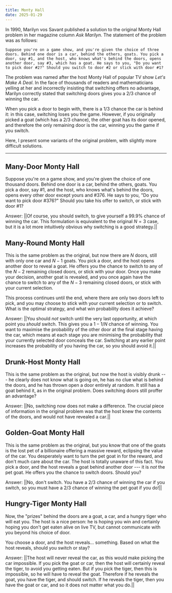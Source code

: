 ```yaml
---
title: Monty Hall
date: 2025-01-29
---
```


In 1990, Marilyn vos Savant published a solution to the original Monty Hall problem in her magazine column *Ask Marilyn*. The statement of the problem was as follows:

```quote-quote
Suppose you're on a game show, and you're given the choice of three doors. Behind one door is a car, behind the others, goats. You pick a door, say #1, and the host, who knows what's behind the doors, opens another door, say #3, which has a goat. He says to you, "Do you want to pick door #2?" Should you switch to door #2 or stick with door #1?
```

The problem was named after the host Monty Hall of popular TV show *Let's Make A Deal*. In the face of thousands of readers and mathematicians yelling at her and incorrectly insisting that switching offers no advantage, Marilyn correctly stated that switching doors gives you a $`2/3`$ chance of winning the car.

When you pick a door to begin with, there is a $`1/3`$ chance the car is behind it: in this case, switching loses you the game. However, if you originally picked a goat (which has a $`2/3`$ chance), the other goat has its door opened, and therefore the only remaining door is the car, winning you the game if you switch.

Here, I present some variants of the original problem, with slightly more difficult solutions.

---

## Many-Door Monty Hall

Suppose you're on a game show, and you're given the choice of one thousand doors. Behind one door is a car, behind the others, goats. You pick a door, say #1, and the host, who knows what's behind the doors, opens every other door except yours and #376. He says to you, "Do you want to pick door #376?" Should you take his offer to switch, or stick with door #1?

Answer: ||Of course, you should switch, to give yourself a $`99.9\%`$ chance of winning the car. This formulation is equivalent to the original $`N=3`$ case, but it is a lot more intuitively obvious why switching is a good strategy.||

## Many-Round Monty Hall

This is the same problem as the original, but now there are $`N`$ doors, still with only one car and $`N-1`$ goats. You pick a door, and the host opens another door to reveal a goat. He offers you the chance to switch to any of the $`N-2`$ remaining closed doors, or stick with your door. Once you make your decision, another goat is revealed, and you once again have the chance to switch to any of the $`N-3`$ remaining closed doors, or stick with your current selection.

This process continues until the end, where there are only two doors left to pick, and you may choose to stick with your current selection or to switch. What is the optimal strategy, and what win probability does it achieve?

Answer: ||You should *not* switch until the very last opportunity, at which point you *should* switch. This gives you a $`1-1/N`$ chance of winning. You want to maximise the probability of the other door at the final stage having the car, which means at each stage you are minimising the probability that your currently selected door conceals the car. Switching at any earlier point increases the probability of you having the car, so you should avoid it.||

## Drunk-Host Monty Hall

This is the same problem as the original, but now the host is visibly drunk --- he clearly does not know what is going on, he has no clue what is behind the doors, and he has thrown open a door entirely at random. It still has a goat behind it, as in the original problem. Does switching doors still proffer an advantage?

Answer: ||No, switching now does not make a difference. The crucial piece of information in the original problem was that the host knew the contents of the doors, and would not have revealed a car.||

## Golden-Goat Monty Hall

This is the same problem as the original, but you know that one of the goats is the lost pet of a billionaire offering a massive reward, eclipsing the value of the car. You desperately want to turn the pet goat in for the reward, and don't much care about the car. The host is totally unaware of this fact. You pick a door, and the host reveals a goat behind another door --- it is *not* the pet goat. He offers you the chance to switch doors. Should you?

Answer: ||No, don't switch. You have a $`2/3`$ chance of winning the car if you switch, so you must have a $`2/3`$ chance of winning the pet goat if you do!||

## Hungry-Tiger Monty Hall

Now, the "prizes" behind the doors are a goat, a car, and a hungry tiger who will eat you. The host is a nice person: he is hoping you win and certainly hoping you don't get eaten alive on live TV, but cannot communicate with you beyond his choice of door.

You choose a door, and the host reveals... something. Based on what the host reveals, should you switch or stay?

Answer: ||The host will never reveal the car, as this would make picking the car impossible. If you pick the goat or car, then the host will certainly reveal the tiger, to avoid you getting eaten. But if you pick the tiger, then this is impossible, so he will have to reveal the goat. Therefore if he reveals the goat, you have the tiger, and should switch. If he reveals the tiger, then you have the goat or car, and so it does not matter what you do.||